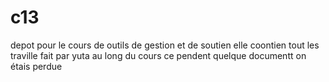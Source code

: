 # c13
depot pour le cours de outils de gestion et de soutien
elle coontien tout les traville fait par yuta au long du cours ce pendent quelque documentt on étais perdue
